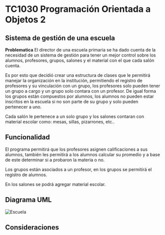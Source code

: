 # TC1030 Programación Orientada a Objetos 2

## Sistema de gestión de una escuela

**Problematica**
El director de una escuela primaria se ha dado cuenta de la necesidad de un sistema de gestión para tener un mejor control sobre los alumnos, profesores, grupos, salones y el material con el que cada salón cuenta.

Es por esto que decidió crear una estructura de clases que le permitirá manejar la organización en la institución, permitiendo el registro de profesores y su vinculación con un grupo, los profesores solo pueden tener un grupo a cargo y un grupo solo contara con un profesor. De igual forma los grupos están compuestos por alumnos, los alumnos no pueden estar inscritos en la escuela si no son parte de su grupo y solo pueden pertenecer a uno.

Cada salón le pertenece a un solo grupo y los salones contaran con material escolar como: mesas, sillas, pizarrones, etc.. 

## Funcionalidad
El programa permitirá que los profesores asignen calificaciones a sus alumnos, también les permitirá a los alumnos calcular su promedio y a base de este determinar si a probaron la materia o no.

Los grupos están asociados a un profesor, en los grupos se permitirá el registro de alumnos.

En los salones se  podrá agregar material escolar.

## Diagrama UML
![Escuela](https://github.com/FernandaA01711870/TC1030-Programaci-n-Orientada-a-Objetos-2-C-/assets/142357001/9f1516f1-169c-4df5-9322-d6ca9f905f68)

## Consideraciones 
